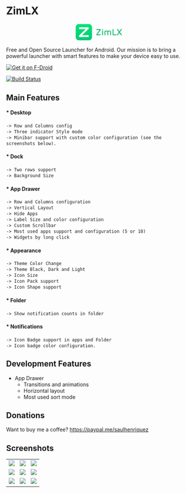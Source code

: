 # ZimLX
<div align="center" >
    <img src="Logo/logotype.png" width="25%">
</div>

Free and Open Source Launcher for Android.
Our mission is to bring a powerful launcher with smart features to make your device easy to use.

[<img src="https://f-droid.org/badge/get-it-on.png"
     alt="Get it on F-Droid"
     height="80">](https://f-droid.org/packages/org.zimmob.zimlx/)

[![Build Status](https://travis-ci.org/otakuhqz/ZimLX.svg?branch=master)](https://travis-ci.org/otakuhqz/ZimLX)
## Main Features   

#### * Desktop
    -> Row and Columns config
    -> Three indicator Style mode
    -> Minibar support with custom color configuration (see the screenshots below).
    
#### * Dock
    -> Two rows support 
    -> Background Size

#### * App Drawer
    -> Row and Columns configuration
    -> Vertical Layout
    -> Hide Apps
    -> Label Size and color configuration
    -> Custom Scrollbar
    -> Most used apps support and configuration (5 or 10)
    -> Widgets by long click

#### * Appearance
    -> Theme Color Change
    -> Theme Black, Dark and Light
    -> Icon Size
    -> Icon Pack support
    -> Icon Shape support

#### * Folder
    -> Show notification counts in folder
    
#### * Notifications
    -> Icon Badge support in apps and Folder
    -> Icon badge color configuration.

## Development Features
* App Drawer
    * Transitions and animations
    * Horizontal layout  
    * Most used sort mode
    
## Donations
Want to buy me a coffee? https://paypal.me/saulhenriquez


## Screenshots
<table>
    <tr>
        <td><img src="https://github.com/otakuhqz/ZimLX/blob/master/app/src/protos/app_drawer_paged.jpg" width="256" />
        </td>
        <td><img src="https://github.com/otakuhqz/ZimLX/blob/master/app/src/protos/app_drawer_vertical.jpg" width="256" />
        </td>
        <td><img src="https://github.com/otakuhqz/ZimLX/blob/master/app/src/protos/desktop.jpg" width="256" />
                        </td>
    </tr>
    <tr>
            <td><img src="https://github.com/otakuhqz/ZimLX/blob/master/app/src/protos/desktop_option.jpg" width="256" />
            </td>
            <td><img src="https://github.com/otakuhqz/ZimLX/blob/master/app/src/protos/desktop_search_grid.jpg" width="256" />
            </td><td><img src="https://github.com/otakuhqz/ZimLX/blob/master/app/src/protos/desktop_search_list.jpg" width="256" />
                             </td>
        </tr>
    <tr>
        <td><img src="https://github.com/otakuhqz/ZimLX/blob/master/app/src/protos/folder_view.jpg" width="256" />
        </td>
        <td><img src="https://github.com/otakuhqz/ZimLX/blob/master/app/src/protos/settings.jpg" width="256" />
        </td>
        <td><img src="https://github.com/otakuhqz/ZimLX/blob/master/app/src/protos/settings_desktop.jpg" width="256" />
                        </td>
    </tr>
<table>
